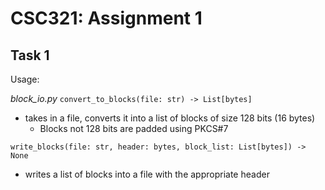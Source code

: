 # CSC321: Assignment 1

## Task 1

Usage:

*block_io.py*
`convert_to_blocks(file: str) -> List[bytes]`
 - takes in a file, converts it into a list of blocks of size 128 bits (16 bytes)
   - Blocks not 128 bits are padded using PKCS#7
     
`write_blocks(file: str, header: bytes, block_list: List[bytes]) -> None`
 - writes a list of blocks into a file with the appropriate header
